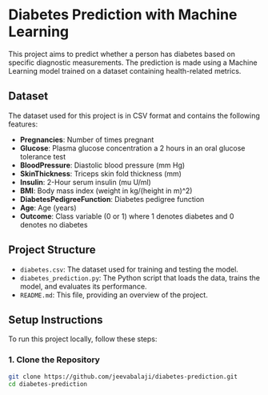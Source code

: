 # Diabetes Prediction with Machine Learning

This project aims to predict whether a person has diabetes based on specific diagnostic measurements. The prediction is made using a Machine Learning model trained on a dataset containing health-related metrics.

## Dataset

The dataset used for this project is in CSV format and contains the following features:

- **Pregnancies**: Number of times pregnant
- **Glucose**: Plasma glucose concentration a 2 hours in an oral glucose tolerance test
- **BloodPressure**: Diastolic blood pressure (mm Hg)
- **SkinThickness**: Triceps skin fold thickness (mm)
- **Insulin**: 2-Hour serum insulin (mu U/ml)
- **BMI**: Body mass index (weight in kg/(height in m)^2)
- **DiabetesPedigreeFunction**: Diabetes pedigree function
- **Age**: Age (years)
- **Outcome**: Class variable (0 or 1) where 1 denotes diabetes and 0 denotes no diabetes

## Project Structure

- `diabetes.csv`: The dataset used for training and testing the model.
- `diabetes_prediction.py`: The Python script that loads the data, trains the model, and evaluates its performance.
- `README.md`: This file, providing an overview of the project.

## Setup Instructions

To run this project locally, follow these steps:

### 1. Clone the Repository

```bash
git clone https://github.com/jeevabalaji/diabetes-prediction.git
cd diabetes-prediction
